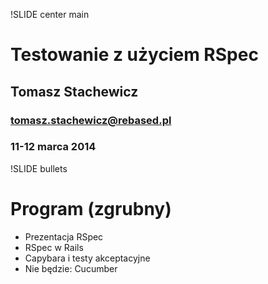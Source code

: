 !SLIDE center main

# Testowanie z użyciem RSpec #
## Tomasz Stachewicz ##

### tomasz.stachewicz@rebased.pl ###
### 11-12 marca 2014 ###


!SLIDE bullets

# Program (zgrubny)

* Prezentacja RSpec
* RSpec w Rails
* Capybara i testy akceptacyjne
* Nie będzie: Cucumber
